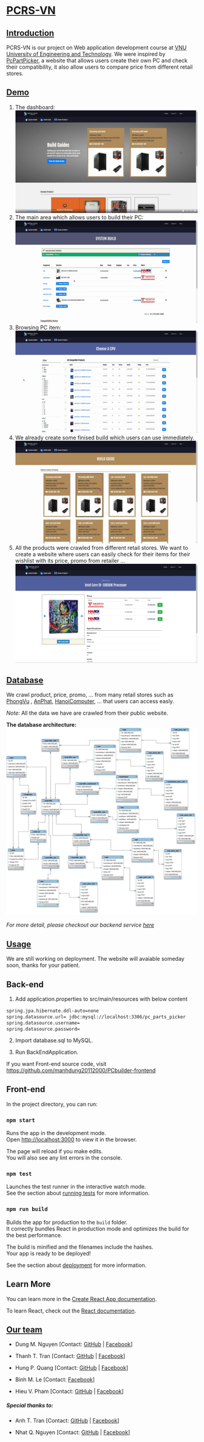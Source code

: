 # [PCRS-VN](name)

## [Introduction](#introduction)

PCRS-VN is our project on Web application development course
at [VNU University of Engineering and Technology](http://uet.vnu.edu.vn/). We were inspired
by [PcPartPicker](http://pcpartpicker.com), a website that allows users create their own PC and check their
compatibility, it also allow users to compare price from different retail stores.

## [Demo](demo)

1. The dashboard:
   ![Dashboard](images/dashboard.png)
2. The main area which allows users to build their PC:
   ![Main area](images/build-pc.png)
3. Browsing PC item:
   ![Browsing](images/browse-product.png)
4. We already create some finised build which users can use immediately.
   ![Guild](images/guild.png)
5. All the products were crawled from different retail stores. We want to create a website where users can easily check
   for their items for their wishlist with its price, promo from retailer ...
   ![Product-detail](images/view-product.png)

## [Database](data)

We crawl product, price, promo, ... from many retail stores such as [PhongVu](https://phongvu.vn/)
, [AnPhat](https://www.anphatpc.com.vn/), [HanoiComputer](https://www.hanoicomputer.vn/), ... that users can access
easly.

*Note:* All the data we have are crawled from their public website.

**The database architecture:**
![DB-Architecture](images/database.jpg)

*For more detail, please checkout our backend service [here](https://github.com/amaggat/PcPartPickerVN_BackEndService)*

## [Usage](usage)

We are still working on deployment. The website will avaiable someday soon, thanks for your patient.

## Back-end

1. Add application.properties to src/main/resources with below content

```
spring.jpa.hibernate.ddl-auto=none
spring.datasource.url= jdbc:mysql://localhost:3306/pc_parts_picker
spring.datasource.username= 
spring.datasource.password=  
```

2. Import database.sql to MySQL.

3. Run BackEndApplication.

If you want Front-end source code, visit https://github.com/manhdung20112000/PCbuilder-frontend

## Front-end

In the project directory, you can run:

### `npm start`

Runs the app in the development mode.\
Open [http://localhost:3000](http://localhost:3000) to view it in the browser.

The page will reload if you make edits.\
You will also see any lint errors in the console.

### `npm test`

Launches the test runner in the interactive watch mode.\
See the section about [running tests](https://facebook.github.io/create-react-app/docs/running-tests) for more
information.

### `npm run build`

Builds the app for production to the `build` folder.\
It correctly bundles React in production mode and optimizes the build for the best performance.

The build is minified and the filenames include the hashes.\
Your app is ready to be deployed!

See the section about [deployment](https://facebook.github.io/create-react-app/docs/deployment) for more information.

## Learn More

You can learn more in
the [Create React App documentation](https://facebook.github.io/create-react-app/docs/getting-started).

To learn React, check out the [React documentation](https://reactjs.org/).

## [Our team](team)

- Dung M. Nguyen
  [Contact: [GitHub](https://github.com/manhdung20112000) | [Facebook](https://www.facebook.com/nmd2000)]

- Thanh T. Tran
  [Contact: [GitHub](https://github.com/amaggat) | [Facebook](https://www.facebook.com/thanhtt.amg/)]

- Hung P. Quang
  [Contact: [GitHub](https://github.com/heor2807) | [Facebook](https://www.facebook.com/srw.king)]

- Binh M. Le
  [Contact: [Facebook](https://www.facebook.com/luke.shrek)]

- Hieu V. Pham
  [Contact: [GitHub](https://github.com/hieuphamjr) | [Facebook](https://www.facebook.com/HieuPhamJR11)]

##### *Special thanks to:*

- Anh T. Tran
  [Contact: [GitHub](https://github.com/zzNuAzz) | [Facebook](https://www.facebook.com/SoNguyenTo216/)]

- Nhat Q. Nguyen [Contact: [GitHub](https://github.com/fuzeless) | [Facebook](https://www.facebook.com/fuzeless/)]


